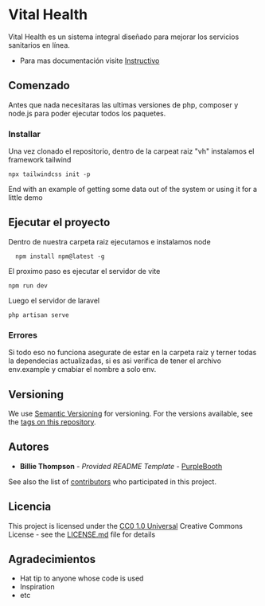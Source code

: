 # Vital Health

Vital Health es un sistema integral diseñado para mejorar los servicios sanitarios en línea.

- Para mas documentación visite [Instructivo](https://docs.google.com/document/d/1zdvTis02II8IlQPbXBZkFJTD4d4K0ZHSfBJH7Vhv7M8/edit?usp=sharing)

## Comenzado

Antes que nada necesitaras las ultimas versiones de php, composer y node.js
 para poder ejecutar todos los paquetes.

### Installar

Una vez clonado el repositorio, dentro de la carpeat raiz "vh" instalamos el framework tailwind

    npx tailwindcss init -p

End with an example of getting some data out of the system or using it
for a little demo

## Ejecutar el proyecto
Dentro de nuestra carpeta raiz ejecutamos e instalamos node

      npm install npm@latest -g

El proximo paso es ejecutar el servidor de vite

    npm run dev
Luego el servidor de laravel

    php artisan serve

### Errores

Si todo eso no funciona asegurate de estar en la carpeta raiz y terner todas la dependecias actualizadas, si es asi verifica de tener el archivo env.example y cmabiar el nombre a solo env.

## Versioning

We use [Semantic Versioning](http://semver.org/) for versioning. For the versions
available, see the [tags on this
repository](https://github.com/PurpleBooth/a-good-readme-template/tags).

## Autores

  - **Billie Thompson** - *Provided README Template* -
    [PurpleBooth](https://github.com/PurpleBooth)

See also the list of
[contributors](https://github.com/PurpleBooth/a-good-readme-template/contributors)
who participated in this project.

## Licencia

This project is licensed under the [CC0 1.0 Universal](LICENSE.md)
Creative Commons License - see the [LICENSE.md](LICENSE.md) file for
details

## Agradecimientos

  - Hat tip to anyone whose code is used
  - Inspiration
  - etc
